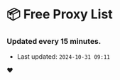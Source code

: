 # :package: Free Proxy List
### Updated every 15 minutes.

- Last updated: `2024-10-31 09:11`

:heart:
